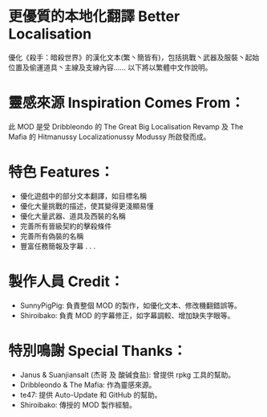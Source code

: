 # 更優質的本地化翻譯 Better Localisation
優化《殺手：暗殺世界》的漢化文本(繁丶簡皆有)，包括挑戰丶武器及服裝丶起始位置及偷運道具丶主線及支線內容……
以下將以繁體中文作說明。


# 靈感來源 Inspiration Comes From：
此 MOD 是受 Dribbleondo 的 The Great Big Localisation Revamp 及 The Mafia 的 Hitmanussy Localizationussy Modussy 所啟發而成。


# 特色 Features：
- 優化遊戲中的部分文本翻譯，如目標名稱
- 優化大量挑戰的描述，使其變得更淺顯易懂
- 優化大量武器、道具及西裝的名稱
- 完善所有晉級契約的擊殺條件
- 完善所有偽裝的名稱
- 豐富任務簡報及字幕
.
.
.


# 製作人員 Credit：
- SunnyPigPig: 負責整個 MOD 的製作，如優化文本、修改機翻錯誤等。
- Shiroibako: 負責 MOD 的字幕修正，如字幕調較、增加缺失字眼等。


# 特別鳴謝 Special Thanks：
- Janus & Suanjiansalt (杰哥 及 酸碱食盐): 曾提供 rpkg 工具的幫助。
- Dribbleondo & The Mafia: 作為靈感來源。
- te47: 提供 Auto-Update 和 GitHub 的幫助。
- Shiroibako: 傳授的 MOD 製作經驗。
